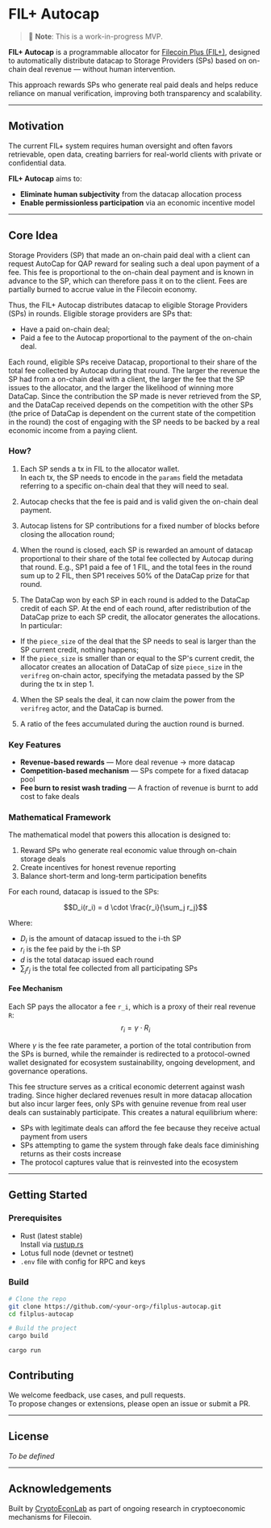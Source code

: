 # FIL+ Autocap
> 🚧 **Note**: This is a work-in-progress MVP.

**FIL+ Autocap** is a programmable allocator for [Filecoin Plus (FIL+)](https://docs.filecoin.io/basics/how-storage-works/filecoin-plus), designed to automatically distribute datacap to Storage Providers (SPs) based on on-chain deal revenue — without human intervention.

This approach rewards SPs who generate real paid deals and helps reduce reliance on manual verification, improving both transparency and scalability.

---

## Motivation

The current FIL+ system requires human oversight and often favors retrievable, open data, creating barriers for real-world clients with private or confidential data.

**FIL+ Autocap** aims to:

- **Eliminate human subjectivity** from the datacap allocation process  
- **Enable permissionless participation** via an economic incentive model

---

## Core Idea

Storage Providers (SP) that made an on-chain paid deal with a client can request AutoCap for QAP reward for sealing such a deal upon payment of a fee. 
This fee is proportional to the on-chain deal payment and is known in advance to the SP, which can therefore pass it on to the client. 
Fees are partially burned to accrue value in the Filecoin economy.

Thus, the FIL+ Autocap distributes datacap to eligible Storage Providers (SPs) in rounds. 
Eligible storage providers are SPs that:
- Have a paid on-chain deal;
- Paid a fee to the Autocap proportional to the payment of the on-chain deal.
  
Each round, eligible SPs receive Datacap, proportional to their share of the total fee collected by Autocap during that round. 
The larger the revenue the SP had from a on-chain deal with a client, the larger the fee that the SP issues to the allocator, and the larger the likelihood of winning more DataCap. 
Since the contribution the SP made is  never retrieved from the SP, and the DataCap received depends on the competition with the other SPs (the price of DataCap is dependent on the current state of the competition in the round) the cost of engaging with the SP needs to be backed by a real economic income from a paying client. 

### How?
1. Each SP sends a tx in FIL to the allocator wallet.  
  In each tx, the SP needs to encode in the `params` field the metadata referring to a specific on-chain deal that they will need to seal.
2. Autocap checks that the fee is paid and is valid given the on-chain deal payment.
3. Autocap listens for SP contributions for a fixed number of blocks before closing the allocation round;
4. When the round is closed, each SP is rewarded an amount of datacap proportional to their share of the total fee collected by Autocap during that round.
  E.g., SP1 paid a fee of 1 FIL, and the total fees in the round sum up to 2 FIL, then SP1 receives 50% of the DataCap prize for that round.

5. The DataCap won by each SP in each round is added to the DataCap credit of each SP.
  At the end of each round, after redistribution of the DataCap prize to each SP credit, the allocator generates the allocations.
  In particular:
  - If the `piece_size` of the deal that the SP needs to seal is larger than the SP current credit, nothing happens;
  - If the `piece_size` is smaller than or equal to the SP's current credit, the allocator creates an allocation of DataCap of size `piece_size` in the `verifreg` on-chain actor, specifying the metadata passed by the SP during the tx in step 1.

4. When the SP seals the deal, it can now claim the power from the `verifreg` actor, and the DataCap is burned.

5. A ratio of the fees accumulated during the auction round is burned. 

### Key Features

- **Revenue-based rewards** — More deal revenue → more datacap  
- **Competition-based mechanism** — SPs compete for a fixed datacap pool  
- **Fee burn to resist wash trading** — A fraction of revenue is burnt to add cost to fake deals  


### Mathematical Framework

The mathematical model that powers this allocation is designed to:
1. Reward SPs who generate real economic value through on-chain storage deals
2. Create incentives for honest revenue reporting
3. Balance short-term and long-term participation benefits
   
For each round, datacap is issued to the SPs:

$$D_i(r_i) = d \cdot \frac{r_i}{\sum_j r_j}$$

Where:
- $D_i$ is the amount of datacap issued to the i-th SP
- $r_i$ is the fee paid by the i-th SP
- $d$ is the total datacap issued each round
- $\sum_j r_j$ is the total fee collected from all participating SPs

#### Fee Mechanism
Each SP pays the allocator a fee `r_i`, which is a proxy of their real revenue `R`:
$$r_i = \gamma \cdot R_i$$

Where $\gamma$ is the fee rate parameter, a portion of the total contribution from the SPs is burned, while the remainder is redirected to a protocol-owned wallet designated for ecosystem sustainability, ongoing development, and governance operations.

This fee structure serves as a critical economic deterrent against wash trading. Since higher declared revenues result in more datacap allocation but also incur larger fees, only SPs with genuine revenue from real user deals can sustainably participate. This creates a natural equilibrium where:

- SPs with legitimate deals can afford the fee because they receive actual payment from users
- SPs attempting to game the system through fake deals face diminishing returns as their costs increase
- The protocol captures value that is reinvested into the ecosystem

---

## Getting Started

### Prerequisites

- Rust (latest stable)  
  Install via [rustup.rs](https://rustup.rs)
- Lotus full node (devnet or testnet)
- `.env` file with config for RPC and keys

### Build

```bash
# Clone the repo
git clone https://github.com/<your-org>/filplus-autocap.git
cd filplus-autocap

# Build the project
cargo build
```

```bash
cargo run
```

## Contributing

We welcome feedback, use cases, and pull requests.  
To propose changes or extensions, please open an issue or submit a PR.

---

## License

*To be defined*

---

## Acknowledgements

Built by [CryptoEconLab](https://github.com/CELtd) as part of ongoing research in cryptoeconomic mechanisms for Filecoin.
